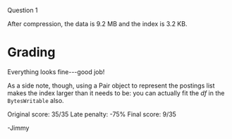 Question 1

After compression, the data is 9.2 MB and the index is 3.2 KB.

Grading
=======

Everything looks fine---good job!

As a side note, though, using a Pair object to represent the postings
list makes the index larger than it needs to be: you can actually fit
the *df* in the `BytesWritable` also.

Original score: 35/35
Late penalty: -75%
Final score: 9/35

-Jimmy
